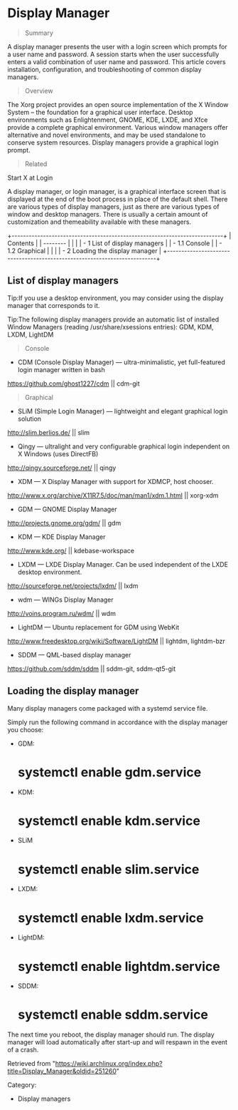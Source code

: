 Display Manager
===============

> Summary

A display manager presents the user with a login screen which prompts
for a user name and password. A session starts when the user
successfully enters a valid combination of user name and password. This
article covers installation, configuration, and troubleshooting of
common display managers.

> Overview

The Xorg project provides an open source implementation of the X Window
System – the foundation for a graphical user interface. Desktop
environments such as Enlightenment, GNOME, KDE, LXDE, and Xfce provide a
complete graphical environment. Various window managers offer
alternative and novel environments, and may be used standalone to
conserve system resources. Display managers provide a graphical login
prompt.

> Related

Start X at Login

A display manager, or login manager, is a graphical interface screen
that is displayed at the end of the boot process in place of the default
shell. There are various types of display managers, just as there are
various types of window and desktop managers. There is usually a certain
amount of customization and themeability available with these managers.

+--------------------------------------------------------------------------+
| Contents                                                                 |
| --------                                                                 |
|                                                                          |
| -   1 List of display managers                                           |
|     -   1.1 Console                                                      |
|     -   1.2 Graphical                                                    |
|                                                                          |
| -   2 Loading the display manager                                        |
+--------------------------------------------------------------------------+

List of display managers
------------------------

Tip:If you use a desktop environment, you may consider using the display
manager that corresponds to it.

Tip:The following display managers provide an automatic list of
installed Window Managers (reading /usr/share/xsessions entries): GDM,
KDM, LXDM, LightDM

> Console

-   CDM (Console Display Manager) — ultra-minimalistic, yet
    full-featured login manager written in bash

https://github.com/ghost1227/cdm || cdm-git

> Graphical

-   SLiM (Simple Login Manager) — lightweight and elegant graphical
    login solution

http://slim.berlios.de/ || slim

-   Qingy — ultralight and very configurable graphical login independent
    on X Windows (uses DirectFB)

http://qingy.sourceforge.net/ || qingy

-   XDM — X Display Manager with support for XDMCP, host chooser.

http://www.x.org/archive/X11R7.5/doc/man/man1/xdm.1.html || xorg-xdm

-   GDM — GNOME Display Manager

http://projects.gnome.org/gdm/ || gdm

-   KDM — KDE Display Manager

http://www.kde.org/ || kdebase-workspace

-   LXDM — LXDE Display Manager. Can be used independent of the LXDE
    desktop environment.

http://sourceforge.net/projects/lxdm/ || lxdm

-   wdm — WINGs Display Manager

http://voins.program.ru/wdm/ || wdm

-   LightDM — Ubuntu replacement for GDM using WebKit

http://www.freedesktop.org/wiki/Software/LightDM || lightdm, lightdm-bzr

-   SDDM — QML-based display manager

https://github.com/sddm/sddm || sddm-git, sddm-qt5-git

Loading the display manager
---------------------------

Many display managers come packaged with a systemd service file.

Simply run the following command in accordance with the display manager
you choose:

-   GDM:

    # systemctl enable gdm.service

-   KDM:

    # systemctl enable kdm.service

-   SLiM

    # systemctl enable slim.service

-   LXDM:

    # systemctl enable lxdm.service

-   LightDM:

    # systemctl enable lightdm.service

-   SDDM:

    # systemctl enable sddm.service

The next time you reboot, the display manager should run. The display
manager will load automatically after start-up and will respawn in the
event of a crash.

Retrieved from
"https://wiki.archlinux.org/index.php?title=Display_Manager&oldid=251260"

Category:

-   Display managers
